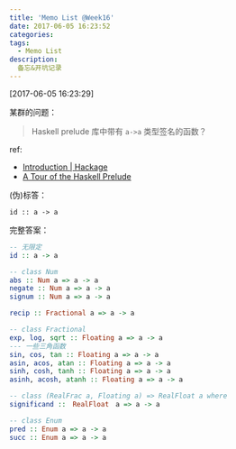```yaml
---
title: 'Memo List @Week16'
date: 2017-06-05 16:23:52
categories:
tags:
  - Memo List
description:
  备忘&开坑记录
---
```



<!--more-->

[2017-06-05 16:23:29]

某群的问题：

>Haskell prelude 库中带有 `a->a` 类型签名的函数？

ref:
- [Introduction | Hackage](http://hackage.haskell.org/)
- [A Tour of the Haskell Prelude](http://teaching.csse.uwa.edu.au/units/CITS3211/lectureNotes/tourofprelude.html)

(伪)标答：

`id :: a -> a`

完整答案：
``` haskell
-- 无限定
id :: a -> a

-- class Num
abs :: Num a => a -> a
negate :: Num a => a -> a
signum :: Num a => a -> a

recip :: Fractional a => a -> a

-- class Fractional
exp, log, sqrt :: Floating a => a -> a
--- 一些三角函数
sin, cos, tan :: Floating a => a -> a
asin, acos, atan :: Floating a => a -> a
sinh, cosh, tanh :: Floating a => a -> a
asinh, acosh, atanh :: Floating a => a -> a

-- class (RealFrac a, Floating a) => RealFloat a where
significand ::　RealFloat　a => a -> a

-- class Enum
pred :: Enum a => a -> a
succ :: Enum a => a -> a

```
